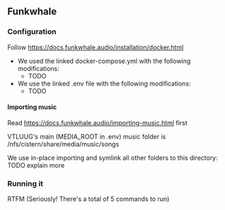 ## Funkwhale



### Configuration

Follow https://docs.funkwhale.audio/installation/docker.html

* We used the linked docker-compose.yml with the following modifications:
    * TODO
* We use the linked .env file with the following modifications:
    * TODO


#### Importing music

Read https://docs.funkwhale.audio/importing-music.html first

VTLUUG's main (MEDIA_ROOT in .env) music folder is /nfs/cistern/share/media/music/songs 

We use in-place importing and symlink all other folders to this directory: TODO explain more



### Running it

RTFM (Seriously! There's a total of 5 commands to run)
